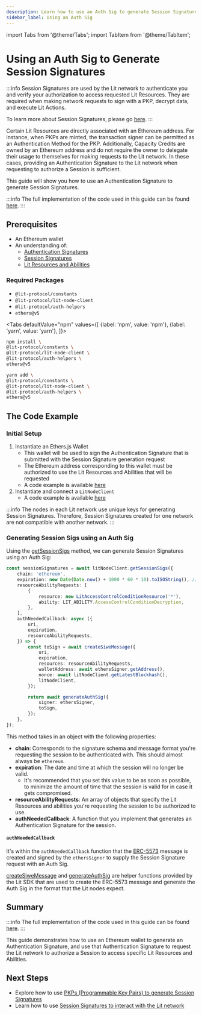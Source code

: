 ```yaml
---
description: Learn how to use an Auth Sig to generate Session Signatures
sidebar_label: Using an Auth Sig
---
```


import Tabs from '@theme/Tabs';
import TabItem from '@theme/TabItem';

# Using an Auth Sig to Generate Session Signatures

:::info
Session Signatures are used by the Lit network to authenticate you and verify your authorization to access requested Lit Resources. They are required when making network requests to sign with a PKP, decrypt data, and execute Lit Actions.

To learn more about Session Signatures, please go [here](../../../learn/authentication/session-sigs).
:::

Certain Lit Resources are directly associated with an Ethereum address. For instance, when PKPs are minted, the transaction signer can be permitted as an Authentication Method for the PKP. Additionally, Capacity Credits are owned by an Ethereum address and do not require the owner to delegate their usage to themselves for making requests to the Lit network. In these cases, providing an Authentication Signature to the Lit network when requesting to authorize a Session is sufficient.

This guide will show you how to use an Authentication Signature to generate Session Signatures.

:::info
The full implementation of the code used in this guide can be found [here](https://github.com/LIT-Protocol/developer-guides-code/tree/wyatt/v2/session-signatures/generating-a-session/using-an-auth-sig).
:::

## Prerequisites

- An Ethereum wallet
- An understanding of:
  - [Authentication Signatures](../../../learn/authentication/auth-sigs)
  - [Session Signatures](../../../learn/authentication/session-sigs)
  - [Lit Resources and Abilities](../../../learn/authentication/lit-resources-and-abilities)

### Required Packages

- `@lit-protocol/constants`
- `@lit-protocol/lit-node-client`
- `@lit-protocol/auth-helpers`
- `ethers@v5`

<Tabs
defaultValue="npm"
values={[
{label: 'npm', value: 'npm'},
{label: 'yarn', value: 'yarn'},
]}>
<TabItem value="npm">

```bash
npm install \
@lit-protocol/constants \
@lit-protocol/lit-node-client \
@lit-protocol/auth-helpers \
ethers@v5
```

</TabItem>

<TabItem value="yarn">

```bash
yarn add \
@lit-protocol/constants \
@lit-protocol/lit-node-client \
@lit-protocol/auth-helpers \
ethers@v5
```

</TabItem>
</Tabs>

## The Code Example

### Initial Setup

1. Instantiate an Ethers.js Wallet
   - This wallet will be used to sign the Authentication Signature that is submitted with the Session Signature generation request
   - The Ethereum address corresponding to this wallet must be authorized to use the Lit Resources and Abilities that will be requested
   - A code example is available [here](../../getting-started/authenticating-a-session#creating-an-ethers-signer)
2. Instantiate and connect a `LitNodeClient`
   - A code example is available [here](../../getting-started/connecting-to-lit)

:::info
The nodes in each Lit network use unique keys for generating Session Signatures. Therefore, Session Signatures created for one network are not compatible with another network.
:::

### Generating Session Sigs using an Auth Sig

Using the [getSessionSigs](https://v7-api-doc-lit-js-sdk.vercel.app/classes/lit_node_client_src.LitNodeClient.html#getSessionSigs) method, we can generate Session Signatures using an Auth Sig:

```ts
const sessionSignatures = await litNodeClient.getSessionSigs({
    chain: 'ethereum',
    expiration: new Date(Date.now() + 1000 * 60 * 10).toISOString(), // 10 minutes
    resourceAbilityRequests: [
        {
            resource: new LitAccessControlConditionResource('*'),
            ability: LIT_ABILITY.AccessControlConditionDecryption,
        },
    ],
    authNeededCallback: async ({
        uri,
        expiration,
        resourceAbilityRequests,
    }) => {
        const toSign = await createSiweMessage({
            uri,
            expiration,
            resources: resourceAbilityRequests,
            walletAddress: await ethersSigner.getAddress(),
            nonce: await litNodeClient.getLatestBlockhash(),
            litNodeClient,
        });

        return await generateAuthSig({
            signer: ethersSigner,
            toSign,
        });
    },
});
```

This method takes in an object with the following properties:

- **chain**: Corresponds to the signature schema and message format you're requesting the session to be authenticated with. This should almost always be `ethereum`.
- **expiration**: The date and time at which the session will no longer be valid.
  - It's recommended that you set this value to be as soon as possible, to minimize the amount of time that the session is valid for in case it gets compromised.
- **resourceAbilityRequests**: An array of objects that specify the Lit Resources and abilities you're requesting the session to be authorized to use.
- **authNeededCallback**: A function that you implement that generates an Authentication Signature for the session.

#### `authNeededCallback`

It's within the `authNeededCallback` function that the [ERC-5573](https://eips.ethereum.org/EIPS/eip-5573) message is created and signed by the `ethersSigner` to supply the Session Signature request with an Auth Sig.

[createSiweMessage](https://v7-api-doc-lit-js-sdk.vercel.app/functions/auth_helpers_src.createSiweMessage.html) and [generateAuthSig](https://v7-api-doc-lit-js-sdk.vercel.app/functions/auth_helpers_src.generateAuthSig.html) are helper functions provided by the Lit SDK that are used to create the ERC-5573 message and generate the Auth Sig in the format that the Lit nodes expect.

## Summary

:::info
The full implementation of the code used in this guide can be found [here](https://github.com/LIT-Protocol/developer-guides-code/tree/wyatt/v2/session-signatures/generating-a-session/using-an-auth-sig).
:::

This guide demonstrates how to use an Ethereum wallet to generate an Authentication Signature, and use that Authentication Signature to request the Lit network to authorize a Session to access specific Lit Resources and Abilities.

## Next Steps

- Explore how to use [PKPs (Programmable Key Pairs) to generate Session Signatures](./using-pkp/overview)
- Learn how to use [Session Signatures to interact with the Lit network](../making-a-request)
